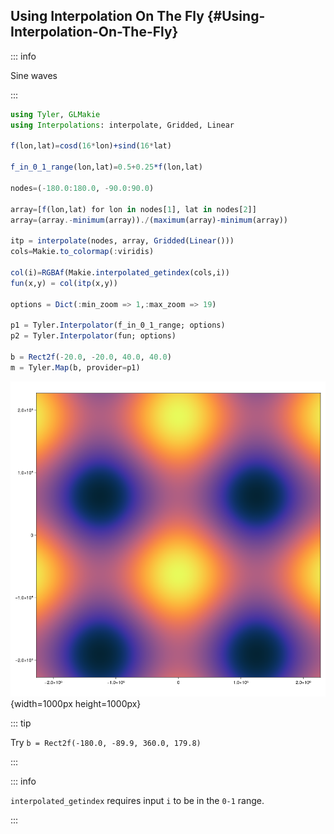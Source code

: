
## Using Interpolation On The Fly {#Using-Interpolation-On-The-Fly}

::: info

Sine waves

:::

```julia
using Tyler, GLMakie
using Interpolations: interpolate, Gridded, Linear

f(lon,lat)=cosd(16*lon)+sind(16*lat)

f_in_0_1_range(lon,lat)=0.5+0.25*f(lon,lat)

nodes=(-180.0:180.0, -90.0:90.0)

array=[f(lon,lat) for lon in nodes[1], lat in nodes[2]]
array=(array.-minimum(array))./(maximum(array)-minimum(array))

itp = interpolate(nodes, array, Gridded(Linear()))
cols=Makie.to_colormap(:viridis)

col(i)=RGBAf(Makie.interpolated_getindex(cols,i))
fun(x,y) = col(itp(x,y))

options = Dict(:min_zoom => 1,:max_zoom => 19)

p1 = Tyler.Interpolator(f_in_0_1_range; options)
p2 = Tyler.Interpolator(fun; options)

b = Rect2f(-20.0, -20.0, 40.0, 40.0)
m = Tyler.Map(b, provider=p1)
```

![](lhizoep.png){width=1000px height=1000px}

::: tip

Try `b = Rect2f(-180.0, -89.9, 360.0, 179.8)`

:::

::: info

`interpolated_getindex` requires input `i` to be in the `0-1` range.

:::
